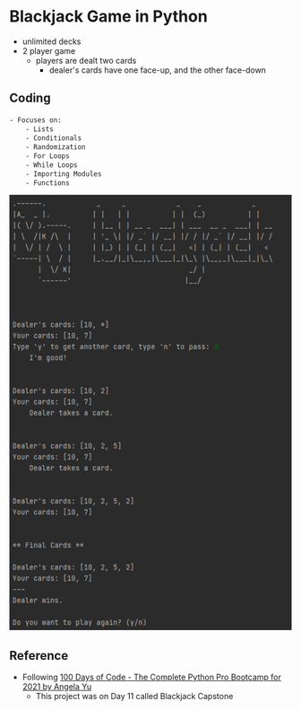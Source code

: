 # Blackjack Game in Python

- unlimited decks
- 2 player game
    - players are dealt two cards
        - dealer's cards have one face-up, and the other face-down

## Coding

    - Focuses on:
        - Lists
        - Conditionals
        - Randomization
        - For Loops
        - While Loops
        - Importing Modules
        - Functions

![Screenshot: Blackjack Game](https://github.com/jcampbell18/python/blob/master/blackjack/BlackjackGame.png)

## Reference

- Following [100 Days of Code - The Complete Python Pro Bootcamp for 2021 by Angela Yu](https://www.udemy.com/course/100-days-of-code/)
    - This project was on Day 11 called Blackjack Capstone